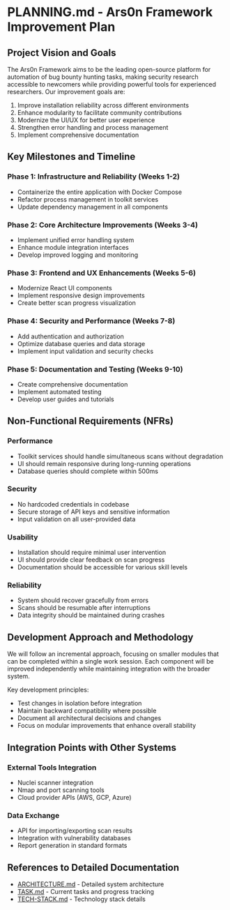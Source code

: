 # PLANNING.md - Ars0n Framework Improvement Plan

## Project Vision and Goals

The Ars0n Framework aims to be the leading open-source platform for automation of bug bounty hunting tasks, making security research accessible to newcomers while providing powerful tools for experienced researchers. Our improvement goals are:

1. Improve installation reliability across different environments
2. Enhance modularity to facilitate community contributions
3. Modernize the UI/UX for better user experience
4. Strengthen error handling and process management
5. Implement comprehensive documentation

## Key Milestones and Timeline

### Phase 1: Infrastructure and Reliability (Weeks 1-2)
- Containerize the entire application with Docker Compose
- Refactor process management in toolkit services
- Update dependency management in all components

### Phase 2: Core Architecture Improvements (Weeks 3-4)
- Implement unified error handling system
- Enhance module integration interfaces
- Develop improved logging and monitoring

### Phase 3: Frontend and UX Enhancements (Weeks 5-6)
- Modernize React UI components
- Implement responsive design improvements
- Create better scan progress visualization

### Phase 4: Security and Performance (Weeks 7-8)
- Add authentication and authorization
- Optimize database queries and data storage
- Implement input validation and security checks

### Phase 5: Documentation and Testing (Weeks 9-10)
- Create comprehensive documentation
- Implement automated testing
- Develop user guides and tutorials

## Non-Functional Requirements (NFRs)

### Performance
- Toolkit services should handle simultaneous scans without degradation
- UI should remain responsive during long-running operations
- Database queries should complete within 500ms

### Security
- No hardcoded credentials in codebase
- Secure storage of API keys and sensitive information
- Input validation on all user-provided data

### Usability
- Installation should require minimal user intervention
- UI should provide clear feedback on scan progress
- Documentation should be accessible for various skill levels

### Reliability
- System should recover gracefully from errors
- Scans should be resumable after interruptions
- Data integrity should be maintained during crashes

## Development Approach and Methodology

We will follow an incremental approach, focusing on smaller modules that can be completed within a single work session. Each component will be improved independently while maintaining integration with the broader system.

Key development principles:
- Test changes in isolation before integration
- Maintain backward compatibility where possible
- Document all architectural decisions and changes
- Focus on modular improvements that enhance overall stability

## Integration Points with Other Systems

### External Tools Integration
- Nuclei scanner integration
- Nmap and port scanning tools
- Cloud provider APIs (AWS, GCP, Azure)

### Data Exchange
- API for importing/exporting scan results
- Integration with vulnerability databases
- Report generation in standard formats

## References to Detailed Documentation
- [ARCHITECTURE.md](ARCHITECTURE.md) - Detailed system architecture
- [TASK.md](TASK.md) - Current tasks and progress tracking
- [TECH-STACK.md](TECH-STACK.md) - Technology stack details 